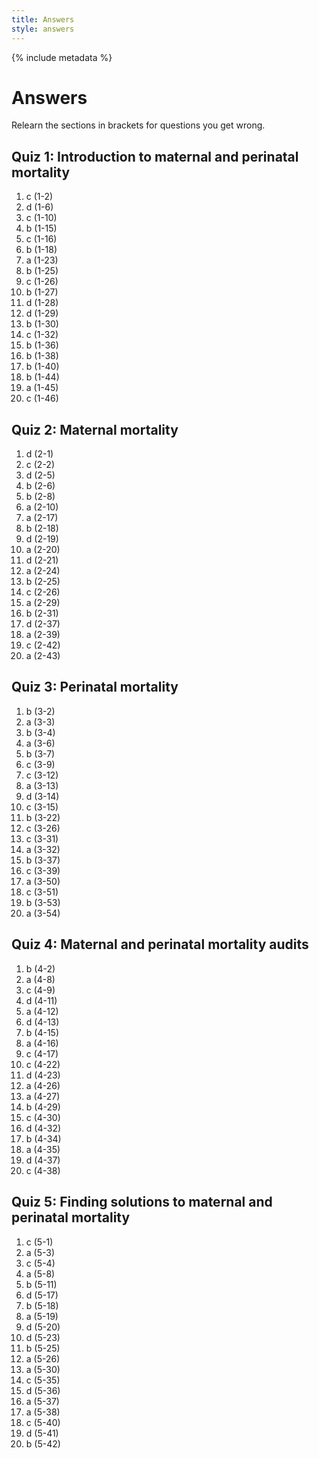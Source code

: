 ```yaml
---
title: Answers
style: answers
---
```


{% include metadata %}

# Answers

Relearn the sections in brackets for questions you get wrong.

## Quiz 1: Introduction to maternal and perinatal mortality

1.	c	(1-2)
2.	d	(1-6)
3.	c	(1-10)
4.	b	(1-15)
5.	c	(1-16)
6.	b	(1-18)
7.	a	(1-23)
8.	b	(1-25)
9.	c	(1-26)
10.	b	(1-27)
11.	d	(1-28)
12.	d	(1-29)
13.	b	(1-30)
14.	c	(1-32)
15.	b	(1-36)
16.	b	(1-38)
17.	b	(1-40)
18.	b	(1-44)
19.	a	(1-45)
20.	c	(1-46)

## Quiz 2: Maternal mortality

1.	d	(2-1)
2.	c	(2-2)
3.	d	(2-5)
4.	b	(2-6)
5.	b	(2-8)
6.	a	(2-10)
7.	a	(2-17)
8.	b	(2-18)
9.	d	(2-19)
10.	a	(2-20)
11.	d	(2-21)
12.	a	(2-24)
13.	b	(2-25)
14.	c	(2-26)
15.	a	(2-29)
16.	b	(2-31)
17.	d	(2-37)
18.	a	(2-39)
19.	c	(2-42)
20.	a	(2-43)

## Quiz 3: Perinatal mortality

1.	b	(3-2)
2.	a	(3-3)
3.	b	(3-4)
4.	a	(3-6)
5.	b	(3-7)
6.	c	(3-9)
7.	c	(3-12)
8.	a	(3-13)
9.	d	(3-14)
10.	c	(3-15)
11.	b	(3-22)
12.	c	(3-26)
13.	c	(3-31)
14.	a	(3-32)
15.	b	(3-37)
16.	c	(3-39)
17.	a	(3-50)
18.	c	(3-51)
19.	b	(3-53)
20.	a	(3-54)

## Quiz 4: Maternal and perinatal mortality audits

1.	b	(4-2)
2.	a	(4-8)
3.	c	(4-9)
4.	d	(4-11)
5.	a	(4-12)
6.	d	(4-13)
7.	b	(4-15)
8.	a	(4-16)
9.	c	(4-17)
10.	c	(4-22)
11.	d	(4-23)
12.	a	(4-26)
13.	a	(4-27)
14.	b	(4-29)
15.	c	(4-30)
16.	d	(4-32)
17.	b	(4-34)
18.	a	(4-35)
19.	d	(4-37)
20.	c	(4-38)

## Quiz 5: Finding solutions to maternal and perinatal mortality

1.	c	(5-1)
2.	a	(5-3)
3.	c	(5-4)
4.	a	(5-8)
5.	b	(5-11)
6.	d	(5-17)
7.	b	(5-18)
8.	a	(5-19)
9.	d	(5-20)
10.	d	(5-23)
11.	b	(5-25)
12.	a	(5-26)
13.	a	(5-30)
14.	c	(5-35)
15.	d	(5-36)
16.	a	(5-37)
17.	a	(5-38)
18.	c	(5-40)
19.	d	(5-41)
20.	b	(5-42)
